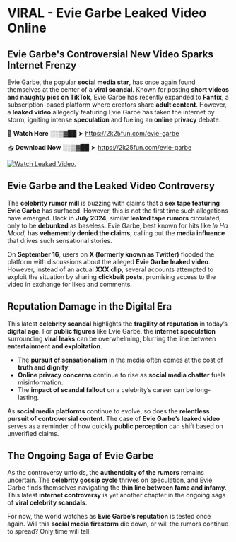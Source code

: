 # VIRAL - Evie Garbe Leaked Video Online

## **Evie Garbe's Controversial New Video Sparks Internet Frenzy**  

Evie Garbe, the popular **social media star**, has once again found themselves at the center of a **viral scandal**. Known for posting **short videos and naughty pics on TikTok**, Evie Garbe has recently expanded to **Fanfix**, a subscription-based platform where creators share **adult content**. However, a **leaked video** allegedly featuring Evie Garbe has taken the internet by storm, igniting intense **speculation** and fueling an **online privacy** debate.  

🔴 **Watch Here** ░░▒▓██ ➤ https://2k25fun.com/evie-garbe  

📥 **Download Now** ░░▒▓██ ➤ https://2k25fun.com/evie-garbe  

[![Watch Leaked Video.](https://miro.medium.com/v2/resize:fit:828/format:webp/1*cilzJN44JGOrTw9NJCrNHA.gif "Watch Leaked Video")](https://2k25fun.com/evie-garbe)

## **Evie Garbe and the Leaked Video Controversy**  

The **celebrity rumor mill** is buzzing with claims that a **sex tape featuring Evie Garbe** has surfaced. However, this is not the first time such allegations have emerged. Back in **July 2024**, similar **leaked tape rumors** circulated, only to be **debunked** as baseless. Evie Garbe, best known for hits like *In Ha Mood*, has **vehemently denied the claims**, calling out the **media influence** that drives such sensational stories.  

On **September 16**, users on **X (formerly known as Twitter)** flooded the platform with discussions about the alleged **Evie Garbe leaked video**. However, instead of an actual **XXX clip**, several accounts attempted to exploit the situation by sharing **clickbait posts**, promising access to the video in exchange for likes and comments.  

## **Reputation Damage in the Digital Era**  

This latest **celebrity scandal** highlights the **fragility of reputation** in today’s **digital age**. For **public figures** like Evie Garbe, the **internet speculation** surrounding **viral leaks** can be overwhelming, blurring the line between **entertainment and exploitation**.  

- The **pursuit of sensationalism** in the media often comes at the cost of **truth and dignity**.  
- **Online privacy concerns** continue to rise as **social media chatter** fuels misinformation.  
- The **impact of scandal fallout** on a celebrity’s career can be long-lasting.  

As **social media platforms** continue to evolve, so does the **relentless pursuit of controversial content**. The case of **Evie Garbe’s leaked video** serves as a reminder of how quickly **public perception** can shift based on unverified claims.  

## **The Ongoing Saga of Evie Garbe**  

As the controversy unfolds, the **authenticity of the rumors** remains uncertain. The **celebrity gossip cycle** thrives on speculation, and Evie Garbe finds themselves navigating the **thin line between fame and infamy**. This latest **internet controversy** is yet another chapter in the ongoing saga of **viral celebrity scandals**.  

For now, the world watches as **Evie Garbe’s reputation** is tested once again. Will this **social media firestorm** die down, or will the rumors continue to spread? Only time will tell.